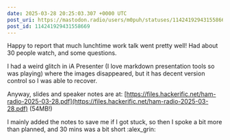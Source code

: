 ```yaml
---
date: 2025-03-28 20:25:03.307 +0000 UTC
post_uri: https://mastodon.radio/users/m0puh/statuses/114241929431558669
post_id: 114241929431558669
---
```

Happy to report that much lunchtime work talk went pretty well! Had about 30 people watch, and some questions.

I had a weird glitch in iA Presenter (I love markdown presentation tools so was playing) where the images disappeared, but it has decent version control so I was able to recover.

Anyway, slides and speaker notes are at: [https://files.hackerific.net/ham-radio-2025-03-28.pdf](https://files.hackerific.net/ham-radio-2025-03-28.pdf) (54MB!)

I mainly added the notes to save me if I got stuck, so then I spoke a bit more than planned, and 30 mins was a bit short :alex_grin:


